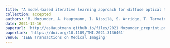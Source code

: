 ```yaml
---
title: "A model-based iterative learning approach for diffuse optical tomography"
collection: accepted
authors: 'M. Mozumder, A. Hauptmann, I. Nissilä, S. Arridge, T. Tarvainen'
date: 2021-12-16
paperurl: 'http://asHauptmann.github.io/files/2021_Mozumder_preprint.pdf'
paperlink: 'https://doi.org/10.1109/TMI.2021.3136461'
venue: 'IEEE Transactions on Medical Imaging'
---
```

